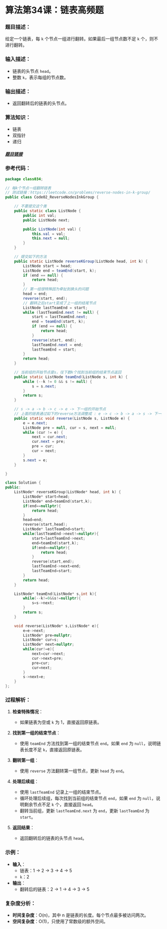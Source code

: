 # 算法第34课：链表高频题

### **题目描述：**
给定一个链表，每 `k` 个节点一组进行翻转。如果最后一组节点数不足 `k` 个，则不进行翻转。

### **输入描述：**
- 链表的头节点 `head`。
- 整数 `k`，表示每组的节点数。

### **输出描述：**
- 返回翻转后的链表的头节点。

### **算法知识：**
- 链表
- 双指针
- 递归

##### [题目链接](https://leetcode.cn/problems/reverse-nodes-in-k-group/)

### **参考代码：**
```java
package class034;

// 每k个节点一组翻转链表
// 测试链接：https://leetcode.cn/problems/reverse-nodes-in-k-group/
public class Code02_ReverseNodesInkGroup {

    // 不要提交这个类
    public static class ListNode {
        public int val;
        public ListNode next;

        public ListNode(int val) {
            this.val = val;
            this.next = null;
        }
    }

    // 提交如下的方法
    public static ListNode reverseKGroup(ListNode head, int k) {
        ListNode start = head;
        ListNode end = teamEnd(start, k);
        if (end == null) {
            return head;
        }
        // 第一组很特殊因为牵扯到换头的问题
        head = end;
        reverse(start, end);
        // 翻转之后start变成了上一组的结尾节点
        ListNode lastTeamEnd = start;
        while (lastTeamEnd.next != null) {
            start = lastTeamEnd.next;
            end = teamEnd(start, k);
            if (end == null) {
                return head;
            }
            reverse(start, end);
            lastTeamEnd.next = end;
            lastTeamEnd = start;
        }
        return head;
    }

    // 当前组的开始节点是s，往下数k个找到当前组的结束节点返回
    public static ListNode teamEnd(ListNode s, int k) {
        while (--k != 0 && s != null) {
            s = s.next;
        }
        return s;
    }

    // s -> a -> b -> c -> e -> 下一组的开始节点
    // 上面的链表通过如下的reverse方法调整成 : e -> c -> b -> a -> s -> 下一组的开始节点
    public static void reverse(ListNode s, ListNode e) {
        e = e.next;
        ListNode pre = null, cur = s, next = null;
        while (cur != e) {
            next = cur.next;
            cur.next = pre;
            pre = cur;
            cur = next;
        }
        s.next = e;
    }

}
```

```c++
class Solution {
public:
    ListNode* reverseKGroup(ListNode* head, int k) {
        ListNode* start=head;
        ListNode* end=teamEnd(start,k);
        if(end==nullptr){
            return head;
        }
        head=end;
        reverse(start,head);
        ListNode* lastTeamEnd=start;
        while(lastTeamEnd->next!=nullptr){
            start=lastTeamEnd->next;
            end=teamEnd(start,k);
            if(end==nullptr){
                return head;
            }
            reverse(start,end);
            lastTeamEnd->next=end;
            lastTeamEnd=start;
        }
        return head;
    }

    ListNode* teamEnd(ListNode* s,int k){
        while(--k!=0&&s!=nullptr){
            s=s->next;
        }
        return s;
    }

    void reverse(ListNode* s,ListNode* e){
        e=e->next;
        ListNode* pre=nullptr;
        ListNode* cur=s;
        ListNode* next=nullptr;
        while(cur!=e){
            next=cur->next;
            cur->next=pre;
            pre=cur;
            cur=next;
        }
        s->next=e;
    }
};
```



### **过程解析：**

1. **检查特殊情况**：
   - 如果链表为空或 `k` 为 1，直接返回原链表。

2. **找到第一组的结束节点**：
   - 使用 `teamEnd` 方法找到第一组的结束节点 `end`。如果 `end` 为 `null`，说明链表长度不足 `k`，直接返回原链表。

3. **翻转第一组**：
   - 使用 `reverse` 方法翻转第一组节点，更新 `head` 为 `end`。

4. **处理后续组**：
   - 使用 `lastTeamEnd` 记录上一组的结束节点。
   - 循环处理后续组，每次找到当前组的结束节点 `end`，如果 `end` 为 `null`，说明剩余节点不足 `k` 个，直接返回 `head`。
   - 翻转当前组，更新 `lastTeamEnd.next` 为 `end`，更新 `lastTeamEnd` 为 `start`。

5. **返回结果**：
   - 返回翻转后的链表的头节点 `head`。

### **示例：**
- **输入**：
  - 链表：1 -> 2 -> 3 -> 4 -> 5
  - `k`：2
- **输出**：
  - 翻转后的链表：2 -> 1 -> 4 -> 3 -> 5

### **复杂度分析：**
- **时间复杂度**：O(n)，其中 n 是链表的长度。每个节点最多被访问两次。
- **空间复杂度**：O(1)，只使用了常数级的额外空间。